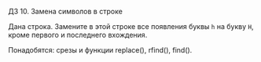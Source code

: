 ДЗ 10. Замена символов в строке

Дана строка. Замените в этой строке все появления буквы `h` на букву `H`, кроме первого и последнего вхождения.

Понадобятся: срезы и функции replace(), rfind(), find().
